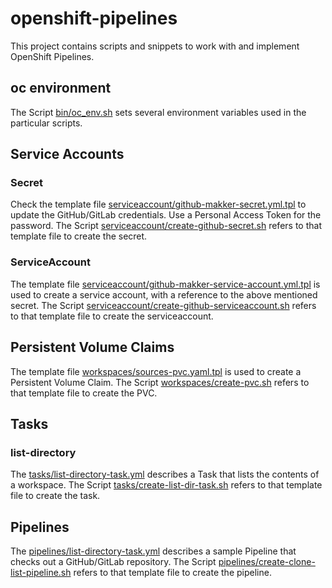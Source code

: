 # openshift-pipelines
This project contains scripts and snippets to work with and implement OpenShift Pipelines.

## oc environment
The Script [bin/oc_env.sh](scripts/bin/oc_env.sh) sets several environment variables used in the particular scripts.

## Service Accounts
### Secret
Check the template file [serviceaccount/github-makker-secret.yml.tpl](scripts/serviceaccount/github-makker-secret.yml.tpl) to update the GitHub/GitLab credentials. Use a Personal Access Token for the password.
The Script [serviceaccount/create-github-secret.sh](scripts/serviceaccount/create-github-secret.sh) refers to that template file to create the secret. 
### ServiceAccount
The template file [serviceaccount/github-makker-service-account.yml.tpl](scripts/serviceaccount/github-makker-service-account.yml.tpl) is used to create a service account, with a reference to the above mentioned secret.
The Script [serviceaccount/create-github-serviceaccount.sh](scripts/serviceaccount/create-github-serviceaccount.sh) refers to that template file to create the serviceaccount. 
## Persistent Volume Claims
The template file [workspaces/sources-pvc.yaml.tpl](scripts/workspaces/sources-pvc.yaml.tpl) is used to create a Persistent Volume Claim.
The Script [workspaces/create-pvc.sh](scripts/workspaces/create-pvc.sh) refers to that template file to create the PVC. 
## Tasks
### list-directory
The [tasks/list-directory-task.yml](scripts/tasks/list-directory-task.yml) describes a Task that lists the contents of a workspace. 
The Script [tasks/create-list-dir-task.sh](scripts/tasks/create-list-dir-task.sh) refers to that template file to create the task. 
## Pipelines
The [pipelines/list-directory-task.yml](scripts/pipelines/clone-list-pipeline.yml.tpl) describes a sample Pipeline that checks out a GitHub/GitLab repository. 
The Script [pipelines/create-clone-list-pipeline.sh](scripts/pipelines/create-clone-list-pipeline.sh) refers to that template file to create the pipeline. 

